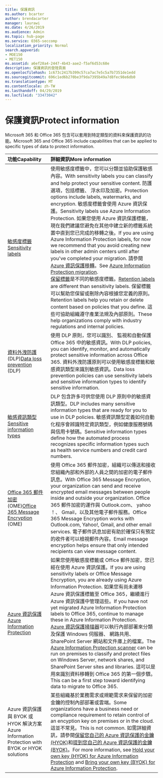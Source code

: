 ```yaml
---
title: 保護資訊
ms.author: bcarter
author: brendacarter
manager: laurawi
ms.date: 4/26/2019
ms.audience: Admin
ms.topic: hub-page
ms.service: O365-seccomp
localization_priority: Normal
search.appverid:
- MOE150
- MET150
ms.assetid: a6ef28a4-2447-4b43-aae2-f5af6d53c68e
description: 保護資訊的登陸頁面
ms.openlocfilehash: 1c673c2417b399c57ca7ac7e5c5a7b7351de1edd
ms.sourcegitcommit: 696c1ed6b270be3f9da7395b49a7d8fec98e6db0
ms.translationtype: MT
ms.contentlocale: zh-TW
ms.lasthandoff: 04/29/2019
ms.locfileid: "33473042"
---
```

# <a name="protect-information"></a><span data-ttu-id="159b6-103">保護資訊</span><span class="sxs-lookup"><span data-stu-id="159b6-103">Protect information</span></span>

<span data-ttu-id="159b6-104">Microsoft 365 和 Office 365 包含可以套用到特定類型的資料來保護資訊的功能。</span><span class="sxs-lookup"><span data-stu-id="159b6-104">Microsoft 365 and Office 365 include capabilities that can be applied to specific types of data to protect information.</span></span> 


|<span data-ttu-id="159b6-105">**功能**</span><span class="sxs-lookup"><span data-stu-id="159b6-105">**Capability**</span></span>|<span data-ttu-id="159b6-106">**詳細資訊**</span><span class="sxs-lookup"><span data-stu-id="159b6-106">**More information**</span></span>|
|:-----|:-----|
|[<span data-ttu-id="159b6-107">敏感度標籤</span><span class="sxs-lookup"><span data-stu-id="159b6-107">Sensitivity labels</span></span>](sensitivity-labels.md) <br/> |<span data-ttu-id="159b6-108">使用敏感度標籤中，您可以分類並協助保護敏感內容。</span><span class="sxs-lookup"><span data-stu-id="159b6-108">With sensitivity labels you can classify and help protect your sensitive content.</span></span> <span data-ttu-id="159b6-109">防護選項，包括標籤、 浮水印及加密。</span><span class="sxs-lookup"><span data-stu-id="159b6-109">Protection options include labels, watermarks, and encryption.</span></span> <span data-ttu-id="159b6-110">敏感度標籤會使用 Azure 資訊保護。</span><span class="sxs-lookup"><span data-stu-id="159b6-110">Sensitivity labels use Azure Information Protection.</span></span> <span data-ttu-id="159b6-111">如果您使用 Azure 資訊保護標籤，現在我們建議您避免在其他中建立新的標籤系統置中直到您已完成的移轉之後。</span><span class="sxs-lookup"><span data-stu-id="159b6-111">If you are using Azure Information Protection labels, for now we recommend that you avoid creating new labels in other admin centers until after you've completed your migration.</span></span> <span data-ttu-id="159b6-112">請參閱[Azure 資訊保護移轉](https://docs.microsoft.com/en-us/azure/information-protection/configure-policy-migrate-labels)。</span><span class="sxs-lookup"><span data-stu-id="159b6-112">See [Azure Information Protection migration](https://docs.microsoft.com/en-us/azure/information-protection/configure-policy-migrate-labels).</span></span> <br/> <span data-ttu-id="159b6-113">[保留標籤](retention-policies.md)是不同的敏感度標籤。</span><span class="sxs-lookup"><span data-stu-id="159b6-113">[Retention labels](retention-policies.md) are different than sensitivity labels.</span></span> <span data-ttu-id="159b6-114">保留標籤可以幫助您保留或刪除內容根據您定義的原則。</span><span class="sxs-lookup"><span data-stu-id="159b6-114">Retention labels help you retain or delete content based on policies that you define.</span></span> <span data-ttu-id="159b6-115">這些可協助組織遵守產業法規及內部原則。</span><span class="sxs-lookup"><span data-stu-id="159b6-115">These help organizations comply with industry regulations and internal policies.</span></span>|
|<span data-ttu-id="159b6-116">[資料外洩防護](data-loss-prevention-policies.md)(DLP)</span><span class="sxs-lookup"><span data-stu-id="159b6-116">[Data loss prevention](data-loss-prevention-policies.md) (DLP)</span></span>  <br/> |<span data-ttu-id="159b6-117">使用 DLP 原則，您可以識別、 監視和自動保護 Office 365 中的敏感資訊。</span><span class="sxs-lookup"><span data-stu-id="159b6-117">With DLP policies, you can identify, monitor, and automatically protect sensitive information across Office 365.</span></span> <span data-ttu-id="159b6-118">資料外洩防護原則可以使用敏感度標籤和敏感資訊類型來識別敏感資訊。</span><span class="sxs-lookup"><span data-stu-id="159b6-118">Data loss prevention policies can use sensitivity labels and sensitive information types to identify sensitive information.</span></span> <br/> |
|[<span data-ttu-id="159b6-119">敏感資訊類型</span><span class="sxs-lookup"><span data-stu-id="159b6-119">Sensitive information types</span></span>](what-the-sensitive-information-types-look-for.md)  <br/> |<span data-ttu-id="159b6-120">DLP 包含許多可供您使用 DLP 原則中的敏感資訊類型。</span><span class="sxs-lookup"><span data-stu-id="159b6-120">DLP includes many sensitive information types that are ready for you to use in DLP policies.</span></span> <span data-ttu-id="159b6-121">敏感資訊類型定義如何自動化程序會辨識特定資訊類型，例如健康服務號碼與信用卡號碼。</span><span class="sxs-lookup"><span data-stu-id="159b6-121">Sensitive information types define how the automated process recognizes specific information types such as health service numbers and credit card numbers.</span></span>   <br/> |
|<span data-ttu-id="159b6-122">[Office 365 郵件加密](ome.md)(OME)</span><span class="sxs-lookup"><span data-stu-id="159b6-122">[Office 365 Message Encryption](ome.md) (OME)</span></span>  <br/> |<span data-ttu-id="159b6-123">使用 Office 365 郵件加密，組織可以傳送和接收您組織內部和外部的人員之間的加密的電子郵件訊息。</span><span class="sxs-lookup"><span data-stu-id="159b6-123">With Office 365 Message Encryption, your organization can send and receive encrypted email messages between people inside and outside your organization.</span></span> <span data-ttu-id="159b6-124">Office 365 郵件加密的運作與 Outlook.com、 yahoo ！、 Gmail，以及其他電子郵件服務。</span><span class="sxs-lookup"><span data-stu-id="159b6-124">Office 365 Message Encryption works with Outlook.com, Yahoo!, Gmail, and other email services.</span></span> <span data-ttu-id="159b6-125">電子郵件訊息加密有助於確保只有預定的收件者可以檢視郵件內容。</span><span class="sxs-lookup"><span data-stu-id="159b6-125">Email message encryption helps ensure that only intended recipients can view message content.</span></span>  <br/> |
|[<span data-ttu-id="159b6-126">Azure 資訊保護</span><span class="sxs-lookup"><span data-stu-id="159b6-126">Azure Information Protection</span></span>](https://docs.microsoft.com/en-us/azure/information-protection/)<br/> |<span data-ttu-id="159b6-127">如果您使用敏感度標籤或 Office 郵件加密，您已經在使用 Azure 資訊保護。</span><span class="sxs-lookup"><span data-stu-id="159b6-127">If you are using sensitivity labels or Office Message Encryption, you are already using Azure Information Protection.</span></span> <span data-ttu-id="159b6-128">如果您有尚未遷移 Azure 資訊保護標籤至 Office 365，繼續進行 Azure 資訊保護中管理這些。</span><span class="sxs-lookup"><span data-stu-id="159b6-128">If you have not yet migrated Azure Information Protection labels to Office 365, continue to manage these in Azure Information Protection.</span></span>  <br/><span data-ttu-id="159b6-129">[Azure 資訊保護掃描器](https://docs.microsoft.com/en-us/azure/information-protection/deploy-aip-scanner)可以執行內部部署來分類及保護 Windows 伺服器、 網路共用、 SharePoint Server 網站和文件庫上的檔案。</span><span class="sxs-lookup"><span data-stu-id="159b6-129">The [Azure Information Protection scanner](https://docs.microsoft.com/en-us/azure/information-protection/deploy-aip-scanner) can be run on premises to classify and protect files on Windows Server, network shares, and SharePoint Server sites and libraries.</span></span> <span data-ttu-id="159b6-130">這可以是用來識別資料移轉到 Office 365 的第一個步驟。</span><span class="sxs-lookup"><span data-stu-id="159b6-130">This can be a first step toward identifying data to migrate to Office 365.</span></span>
|<span data-ttu-id="159b6-131">Azure 資訊保護與 BYOK 或 HYOK 解決方案</span><span class="sxs-lookup"><span data-stu-id="159b6-131">Azure Information Protection with BYOK or HYOK solutions</span></span> <br/> |<span data-ttu-id="159b6-132">某些組織基於業務需求或規範需求来保留的加密金鑰的控制內部部署或雲端。</span><span class="sxs-lookup"><span data-stu-id="159b6-132">Some organizations have a business need or compliance requirement to retain control of an encyption key on premises or in the cloud.</span></span> <span data-ttu-id="159b6-133">這並不常見。</span><span class="sxs-lookup"><span data-stu-id="159b6-133">This is not common.</span></span> <span data-ttu-id="159b6-134">如需詳細資訊，請參閱[保留您自己的 Azure 資訊保護的金鑰 (HYOK)](https://docs.microsoft.com/en-us/azure/information-protection/configure-adrms-restrictions)和[提到您自己的 Azure 資訊保護的金鑰 (BYOK)](https://docs.microsoft.com/en-us/azure/information-protection/byok-price-restrictions)。</span><span class="sxs-lookup"><span data-stu-id="159b6-134">For more information, see [Hold your own key (HYOK) for Azure Information Protection](https://docs.microsoft.com/en-us/azure/information-protection/configure-adrms-restrictions) and [Bring your own key (BYOK) for Azure Information Protection](https://docs.microsoft.com/en-us/azure/information-protection/byok-price-restrictions).</span></span> <br/> |
    

